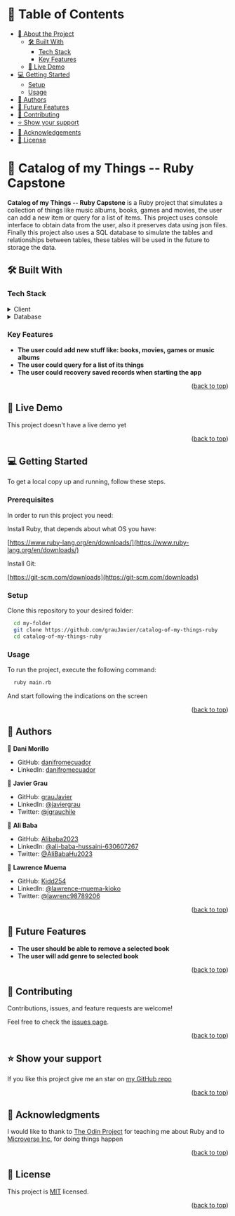 <a name="readme-top"></a>

# 📗 Table of Contents

- [📖 About the Project](#about-project)
  - [🛠 Built With](#built-with)
    - [Tech Stack](#tech-stack)
    - [Key Features](#key-features)
  - [🚀 Live Demo](#live-demo)
- [💻 Getting Started](#getting-started)
  - [Setup](#setup)
  - [Usage](#usage)
- [👥 Authors](#authors)
- [🔭 Future Features](#future-features)
- [🤝 Contributing](#contributing)
- [⭐️ Show your support](#support)
- [🙏 Acknowledgements](#acknowledgements)
- [📝 License](#license)


# 📖 Catalog of my Things -- Ruby Capstone <a name="about-project"></a>

**Catalog of my Things -- Ruby Capstone** is a Ruby project that simulates a collection of things like music 
albums, books, games and movies, the user can add a new item or query for a list of items. This project uses
console interface to obtain data from the user, also it preserves data using json files. Finally this project
also uses a SQL database to simulate the tables and relationships between tables, these tables will be used
in the future to storage the data.
## 🛠 Built With <a name="built-with"></a>

### Tech Stack <a name="tech-stack"></a>
<details>
  <summary>Client</summary>
  <ul>
    <li><a href="https://www.ruby-lang.org/en/">Ruby</a></li>
  </ul>
</details>

<details>
<summary>Database</summary>
  <ul>
    <li><a href="https://www.postgresql.org/">PostgreSQL</a></li>
  </ul>
</details>

### Key Features <a name="key-features"></a>

- **The user could add new stuff like: books, movies, games or music albums**
- **The user could query for a list of its things**
- **The user could recovery saved records when starting the app**

<p align="right">(<a href="#readme-top">back to top</a>)</p>


## 🚀 Live Demo <a name="live-demo"></a>

This project doesn't have a live demo yet

<p align="right">(<a href="#readme-top">back to top</a>)</p>


## 💻 Getting Started <a name="getting-started"></a>

To get a local copy up and running, follow these steps.

### Prerequisites

In order to run this project you need:


Install Ruby, that depends about what OS you have:

[https://www.ruby-lang.org/en/downloads/](https://www.ruby-lang.org/en/downloads/)

Install Git:

[https://git-scm.com/downloads](https://git-scm.com/downloads)
### Setup

Clone this repository to your desired folder:

```sh
  cd my-folder
  git clone https://github.com/grauJavier/catalog-of-my-things-ruby
  cd catalog-of-my-things-ruby
```


### Usage

To run the project, execute the following command:

```sh
  ruby main.rb 
```
And start following the indications on the screen

<p align="right">(<a href="#readme-top">back to top</a>)</p>


## 👥 Authors <a name="authors"></a>

👤 **Dani Morillo**

- GitHub: [danifromecuador](https://github.com/danifromecuador)
- LinkedIn: [danifromecuador](https://www.linkedin.com/in/danifromecuador)

👤 **Javier Grau**
- GitHub: [grauJavier](https://github.com/grauJavier)
- LinkedIn: [@javiergrau](https://www.linkedin.com/in/javiergrau/)
- Twitter: [@jgrauchile](https://twitter.com/jgrauchile)

👤 **Ali Baba**
- GitHub: [Alibaba2023](https://github.com/Alibaba2023)
- LinkedIn: [@ali-baba-hussaini-630607267](https://www.linkedin.com/in/ali-baba-hussaini-630607267/)
- Twitter: [@AliBabaHu2023](https://twitter.com/AliBabaHu2023)

👤 **Lawrence Muema**
- GitHub: [Kidd254](https://github.com/Kidd254)
- LinkedIn: [@lawrence-muema-kioko](https://www.linkedin.com/in/lawrence-muema-kioko/)
- Twitter: [@lawrenc98789206](https://twitter.com/lawrenc98789206)


<p align="right">(<a href="#readme-top">back to top</a>)</p>


## 🔭 Future Features <a name="future-features"></a>


- **The user should be able to remove a selected book**
- **The user will add genre to selected book**

<p align="right">(<a href="#readme-top">back to top</a>)</p>


## 🤝 Contributing <a name="contributing"></a>

Contributions, issues, and feature requests are welcome!

Feel free to check the [issues page](https://github.com/grauJavier/catalog-of-my-things-ruby/issues).

<p align="right">(<a href="#readme-top">back to top</a>)</p>


## ⭐️ Show your support <a name="support"></a>

If you like this project give me an star on [my GitHub repo](https://github.com/grauJavier/catalog-of-my-things-ruby)

<p align="right">(<a href="#readme-top">back to top</a>)</p>


## 🙏 Acknowledgments <a name="acknowledgements"></a>

I would like to thank to [The Odin Project](https://www.theodinproject.com/paths/full-stack-ruby-on-rails/courses/ruby) for teaching me about Ruby
and to [Microverse Inc.](https://www.microverse.org/) for doing things happen

<p align="right">(<a href="#readme-top">back to top</a>)</p>

## 📝 License <a name="license"></a>

This project is [MIT](./LICENSE) licensed.

<p align="right">(<a href="#readme-top">back to top</a>)</p>